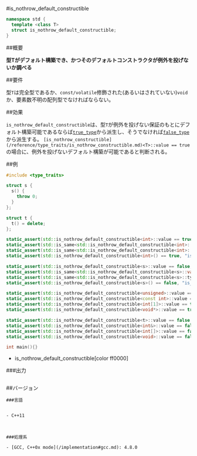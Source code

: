 #is_nothrow_default_constructible
```cpp
namespace std {
  template <class T>
  struct is_nothrow_default_constructible;
}
```

##概要

<b>型Tがデフォルト構築でき、かつそのデフォルトコンストラクタが例外を投げないか調べる</b>


##要件

型`T`は完全型であるか、`const/volatile`修飾された(あるいはされていない)`void`か、要素数不明の配列型でなければならない。



##効果

`is_nothrow_default_constructible`は、型`T`が例外を投げない保証のもとにデフォルト構築可能であるならば[`true_type`](/reference/type_traits/integral_constant-true_type-false_type.md)から派生し、そうでなければ[`false_type`](/reference/type_traits/integral_constant-true_type-false_type.md)から派生する。
`[is_nothrow_constructible](/reference/type_traits/is_nothrow_constructible.md)<T>::value == true`の場合に、例外を投げないデフォルト構築が可能であると判断される。



##例

```cpp
#include <type_traits>

struct s {
  s() {
    throw 0;
  }
};

struct t {
  t() = delete;
};

static_assert(std::is_nothrow_default_constructible<int>::value == true, "value == true, int is nothrow default constructible");
static_assert(std::is_same<std::is_nothrow_default_constructible<int>::value_type, bool>::value, "value_type == bool");
static_assert(std::is_same<std::is_nothrow_default_constructible<int>::type, std::true_type>::value, "type == true_type");
static_assert(std::is_nothrow_default_constructible<int>() == true, "is_copy_nothrow default constructible<int>() == true");

static_assert(std::is_nothrow_default_constructible<s>::value == false, "value == false, s is not nothrow default constructible");
static_assert(std::is_same<std::is_nothrow_default_constructible<s>::value_type, bool>::value, "value_type == bool");
static_assert(std::is_same<std::is_nothrow_default_constructible<s>::type, std::false_type>::value, "type == false_type");
static_assert(std::is_nothrow_default_constructible<s>() == false, "is_copy_nothrow default constructible<s>() == false");

static_assert(std::is_nothrow_default_constructible<unsigned>::value == true, "unsigned is nothrow default constructible");
static_assert(std::is_nothrow_default_constructible<const int>::value == true, "const int is nothrow default constructible");
static_assert(std::is_nothrow_default_constructible<int[1]>::value == true, "int[1] is not nothrow default constructible");
static_assert(std::is_nothrow_default_constructible<void*>::value == true, "void* is nothrow default constructible");

static_assert(std::is_nothrow_default_constructible<t>::value == false, "t is not nothrow default constructible");
static_assert(std::is_nothrow_default_constructible<int&>::value == false, "int& is not nothrow default constructible");
static_assert(std::is_nothrow_default_constructible<int[]>::value == false, "int[] is not nothrow default constructible");
static_assert(std::is_nothrow_default_constructible<void>::value == false, "void is not nothrow default constructible");

int main(){}
```
* is_nothrow_default_constructible[color ff0000]

###出力

```cpp
```

##バージョン
```
###言語


- C++11



###処理系

- [GCC, C++0x mode](/implementation#gcc.md): 4.8.0

